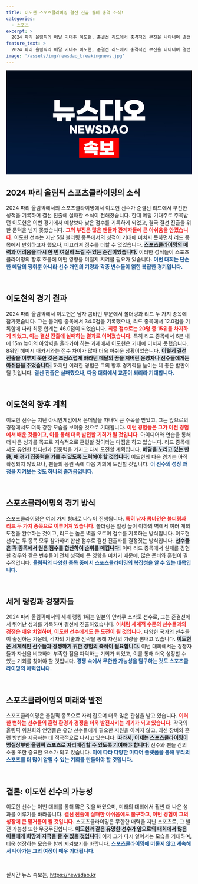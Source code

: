 ```yaml
---
title: 이도현 스포츠클라이밍 결선 진출 실패 충격 소식!
categories:
  - 스포츠
excerpt: >
  2024 파리 올림픽의 메달 기대주 이도현, 준결선 리드에서 충격적인 부진을 나타내며 결선 진출에 실패했습니다. 볼더링에서도 어려움을 겪으며 최종 순위 15위로 하락, 팬들의 실망을 안겼습니다.
feature_text: >
  2024 파리 올림픽의 메달 기대주 이도현, 준결선 리드에서 충격적인 부진을 나타내며 결선 진출에 실패했습니다. 볼더링에서도 어려움을 겪으며 최종 순위 15위로 하락, 팬들의 실망을 안겼습니다.
image: '/assets/img/newsdao_breakingnews.jpg'
---
```


<p><img src="/assets/img/newsdao_breakingnews.jpg" alt="cryptoinkorea 속보" /></p>

<h2 data-ke-size="size26">2024 파리 올림픽 스포츠클라이밍의 소식</h2>

<p data-ke-size="size16">2024 파리 올림픽에서의 스포츠클라이밍에서 이도현 선수가 준결선 리드에서 부진한 성적을 기록하며 결선 진출에 실패한 소식이 전해졌습니다. 한때 메달 기대주로 주목받던 이도현은 이번 경기에서 예상보다 낮은 점수를 기록하게 되었고, 결국 결선 진출을 위한 문턱을 넘지 못했습니다. <b><span style="color: #ee2323;">그의 부진은 많은 팬들과 관계자들에 큰 아쉬움을 안겼습니다.</span></b> 이도현 선수는 지난 5일 볼더링 종목에서의 성적이 기대에 미치지 못하면서 리드 종목에서 만회하고자 했으나, 미끄러져 점수를 더할 수 없었습니다. <b><span style="background-color: #21538527;">스포츠클라이밍의 매력과 어려움을 다시 한 번 여실히 느낄 수 있는 순간이었습니다.</span></b> 이러한 성적들이 스포츠 클라이밍의 향후 흐름에 어떤 영향을 미칠지 지켜볼 필요가 있습니다. <b><span style="color: #1a5490;">이번 대회는 단순한 메달의 쟁취뿐 아니라 선수 개인의 기량과 각종 변수들이 얽힌 복잡한 경기입니다.</span></b></p>

<p data-ke-size="size16">&nbsp;</p>

<h2 data-ke-size="size26">이도현의 경기 결과</h2>

<p data-ke-size="size16">2024 파리 올림픽에서 이도현은 남자 콤바인 부문에서 볼더링과 리드 두 가지 종목에 참가했습니다. 그는 볼더링 종목에서 34.0점을 기록했으나, 리드 종목에서 12.0점을 기록함에 따라 최종 합계는 46.0점이 되었습니다. <b><span style="color: #ee2323;">최종 점수로는 20명 중 15위를 차지하게 되었고, 이는 결선 진출에 실패하는 결과로 이어졌습니다.</span></b> 특히 리드 종목에서 6분 내에 15m 높이의 아암벽을 올라가야 하는 과제에서 이도현은 기대에 미치지 못했습니다. 8위인 해미시 매카서와는 점수 차이가 많아 더욱 아쉬운 상황이었습니다. <b><span style="background-color: #21538527;">이렇게 결선 진출을 이루지 못한 것은 조심스럽게 바라던 메달의 꿈을 저버린 운영자나 선수들에게는 아쉬움을 주었습니다.</span></b> 하지만 이러한 경험은 그의 향후 경기력을 높이는 데 좋은 발판이 될 것입니다. <b><span style="color: #1a5490;">결선 진출은 실패했으나, 다음 대회에서 교훈이 되리라 기대합니다.</span></b></p>

<p data-ke-size="size16">&nbsp;</p>

<h2 data-ke-size="size26">이도현의 향후 계획</h2>

<p data-ke-size="size16">이도현 선수는 지난 아시안게임에서 은메달을 따내며 큰 주목을 받았고, 그는 앞으로의 경쟁에서도 더욱 강한 모습을 보여줄 것으로 기대됩니다. <b><span style="color: #ee2323;">이런 경험들은 그가 이전 경험에서 배운 것들이고, 이를 통해 더욱 발전할 기회가 될 것입니다.</span></b> 아이디어와 연습을 통해 더 나은 성과를 목표로 지속적으로 훈련할 것이라는 다짐을 하고 있습니다. 리드 종목에서도 유연한 컨디션과 집중력을 가지고 다시 도전할 계획입니다. <b><span style="background-color: #21538527;">메달을 노리고 있는 만큼, 매 경기 집중력을 기를 수 있도록 노력해야 할 것입니다.</span></b> 이도현의 다음 경기는 아직 확정되지 않았으나, 팬들의 응원 속에 다음 기회에 도전할 것입니다. <b><span style="color: #1a5490;">이 선수의 성장 과정을 지켜보는 것도 하나의 즐거움입니다.</span></b></p>

<p data-ke-size="size16">&nbsp;</p>

<h2 data-ke-size="size26">스포츠클라이밍의 경기 방식</h2>

<p data-ke-size="size16">스포츠클라이밍은 여러 가지 형태로 나누어 진행됩니다. <b><span style="color: #ee2323;">특히 남자 콤바인은 볼더링과 리드 두 가지 종목으로 이루어져 있습니다.</span></b> 볼더링은 일정 높이 이하의 벽에서 여러 개의 도전을 완수하는 것이고, 리드는 높은 벽을 오르며 점수를 기록하는 방식입니다. 이도현 선수는 두 종목 모두 참가하며 합산 점수로 결선 진출자를 결정짓는 방식입니다. <b><span style="background-color: #21538527;">선수들은 각 종목에서 얻은 점수를 합산하여 순위를 매깁니다.</span></b> 이때 리드 종목에서 실패를 경험한 경우와 같은 변수들이 전체 성적에 큰 영향을 미치기 때문에, 많은 준비와 훈련이 필수적입니다. <b><span style="color: #1a5490;">올림픽의 다양한 종목 중에서 스포츠클라이밍의 복잡성을 알 수 있는 대목입니다.</span></b></p>

<p data-ke-size="size16">&nbsp;</p>

<h2 data-ke-size="size26">세계 랭킹과 경쟁자들</h2>

<p data-ke-size="size16">2024 파리 올림픽에서의 세계 랭킹 1위는 일본의 안라쿠 소라토 선수로, 그는 준결선에서 뛰어난 성과를 기록하며 결선에 진출하였습니다. <b><span style="color: #ee2323;">이처럼 세계적 수준의 선수들과의 경쟁은 매우 치열하며, 이도현 선수에게도 큰 도전이 될 것입니다.</span></b> 다양한 국가의 선수들이 출전하는 가운데, 각자의 기술과 전략을 통해 자신의 기량을 뽐내고 있습니다. <b><span style="background-color: #21538527;">이도현은 세계적인 선수들과 경쟁하기 위한 경험의 축적이 필요합니다.</span></b> 이번 대회에서는 경쟁자들과 자신을 비교하며 부족한 점을 파악하는 기회가 되었고, 이를 통해 더욱 성장할 수 있는 기회를 찾아야 할 것입니다. <b><span style="color: #1a5490;">경쟁 속에서 무한한 가능성을 탐구하는 것도 스포츠클라이밍의 매력입니다.</span></b></p>

<p data-ke-size="size16">&nbsp;</p>

<h2 data-ke-size="size26">스포츠클라이밍의 미래와 발전</h2>

<p data-ke-size="size16">스포츠클라이밍은 올림픽 종목으로 자리 잡으며 더욱 많은 관심을 받고 있습니다. <b><span style="color: #ee2323;">이러한 변화는 선수들의 훈련 환경과 경쟁을 더욱 발전시키는 계기가 되고 있습니다.</span></b> 각국의 올림픽 위원회와 연맹들은 유망 선수들에게 필요한 지원을 아끼지 않고, 최신 장비와 훈련 방법을 제공하는 데 적극적으로 나서고 있습니다. <b><span style="background-color: #21538527;">따라서, 이제는 스포츠클라이밍이 명실상부한 올림픽 스포츠로 자리매김할 수 있도록 기여해야 합니다.</span></b> 선수와 팬들 간의 소통 또한 중요한 요소가 되고 있습니다. <b><span style="color: #1a5490;">이에 따라 다양한 미디어 플랫폼을 통해 우리의 스포츠를 더 많이 알릴 수 있는 기회를 만들어야 할 것입니다.</span></b></p>

<p data-ke-size="size16">&nbsp;</p>

<h2 data-ke-size="size26">결론: 이도현 선수의 가능성</h2>

<p data-ke-size="size16">이도현 선수는 이번 대회를 통해 많은 것을 배웠으며, 미래의 대회에서 훨씬 더 나은 성과를 이루기를 바라봅니다. <b><span style="color: #ee2323;">결선 진출에 실패한 아쉬움에도 불구하고, 이번 경험이 그의 성장에 큰 밑거름이 될 것입니다.</span></b> 스포츠클라이밍은 무한한 매력을 지닌 스포츠로, 그 발전 가능성 또한 무궁무진합니다. <b><span style="background-color: #21538527;">이도현과 같은 유망한 선수가 앞으로의 대회에서 많은 이들에게 희망과 자극을 줄 수 있을 것입니다.</span></b> 이제 그가 다시 일어서는 모습을 기대하며, 더욱 성장하는 모습을 함께 지켜보기를 바랍니다. <b><span style="color: #1a5490;">스포츠클라이밍에 머물지 않고 계속해서 나아가는 그의 여정이 매우 기대됩니다.</span></b></p>

<p data-ke-size="size16">&nbsp;</p>
실시간 뉴스 속보는, <a href="https://newsdao.kr" rel="dofollow">https://newsdao.kr</a>


